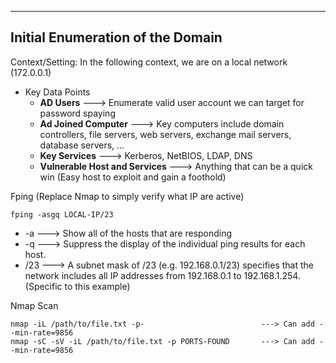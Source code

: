 --- ---

<h2>Initial Enumeration of the Domain</h2>

Context/Setting:
	In the following context, we are on a local network (172.0.0.1)

- Key Data Points
	- **AD Users**                                      ---> Enumerate valid user account we can target for password spaying
	- **Ad Joined Computer**                   ---> Key computers include domain controllers, file servers, web servers, exchange mail servers, database servers, ...
	- **Key Services**                                ---> Kerberos, NetBIOS, LDAP, DNS
	- **Vulnerable Host and Services**    ---> Anything that can be a quick win (Easy host to exploit and gain a foothold)


Fping (Replace Nmap  to simply verify what IP are active)
```
fping -asgq LOCAL-IP/23
```

- -a                    ---> Show all of the hosts that are responding
- -q                    ---> Suppress the display of the individual ping results for each host.
- /23                  ---> A subnet mask of /23 (e.g. 192.168.0.1/23) specifies that the network includes all IP addresses from 192.168.0.1 to 192.168.1.254. (Specific to this example)


Nmap Scan
```
nmap -iL /path/to/file.txt -p-                          ---> Can add --min-rate=9856
nmap -sC -sV -iL /path/to/file.txt -p PORTS-FOUND       ---> Can add --min-rate=9856
```